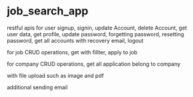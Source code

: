 # job_search_app

restful apis
for user
signup,
signin,
update Account,
delete Account,
get user data,
get profile,
update password,
forgetting password,
resetting password,
get all accounts with recovery email,
logout

for job
CRUD operations,
get with fillter,
apply to job

for company
CRUD operations,
get all application belong to company

with file upload such as image and pdf

additional sending email


